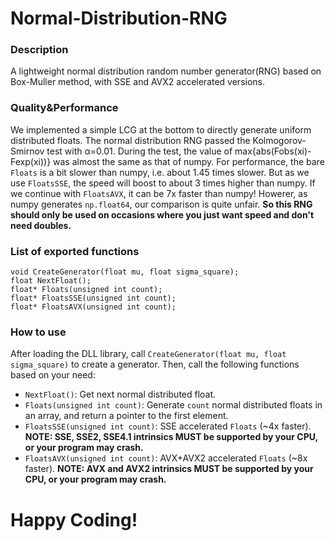 # Normal-Distribution-RNG

### Description
A lightweight normal distribution random number generator(RNG) based on Box-Muller method, with SSE and AVX2 accelerated versions.

### Quality&Performance
We implemented a simple LCG at the bottom to directly generate uniform distributed floats.
The normal distribution RNG passed the Kolmogorov-Smirnov test with α=0.01. During the test, the value of max{abs(Fobs(xi)-Fexp(xi))} was almost the same as that of numpy.
For performance, the bare `Floats` is a bit slower than numpy, i.e. about 1.45 times slower. But as we use `FloatsSSE`, the speed will boost to about 3 times higher than numpy. If we continue with `FloatsAVX`, it can be 7x faster than numpy! Howerer, as numpy generates `np.float64`, our comparison is quite unfair. **So this RNG should only be used on occasions where you just want speed and don't need doubles.**

### List of exported functions

```
void CreateGenerator(float mu, float sigma_square);
float NextFloat();
float* Floats(unsigned int count);
float* FloatsSSE(unsigned int count);
float* FloatsAVX(unsigned int count);
```

### How to use
After loading the DLL library, call
`CreateGenerator(float mu, float sigma_square)` to create a generator.
Then, call the following functions based on your need:
- `NextFloat()`: Get next normal distributed float.
- `Floats(unsigned int count)`: Generate `count` normal distributed floats in an array, and return a pointer to the first element.
- `FloatsSSE(unsigned int count)`: SSE accelerated `Floats` (~4x faster). **NOTE: SSE, SSE2, SSE4.1 intrinsics MUST be supported by your CPU, or your program may crash.**
- `FloatsAVX(unsigned int count)`: AVX+AVX2 accelerated `Floats` (~8x faster). **NOTE: AVX and AVX2 intrinsics MUST be supported by your CPU, or your program may crash.**

# Happy Coding!
